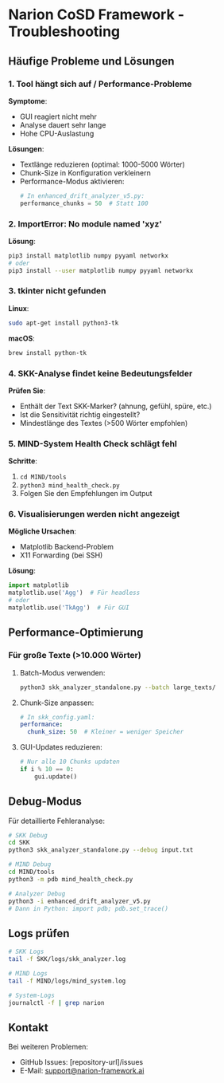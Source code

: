 # Narion CoSD Framework - Troubleshooting

## Häufige Probleme und Lösungen

### 1. Tool hängt sich auf / Performance-Probleme

**Symptome**: 
- GUI reagiert nicht mehr
- Analyse dauert sehr lange
- Hohe CPU-Auslastung

**Lösungen**:
- Textlänge reduzieren (optimal: 1000-5000 Wörter)
- Chunk-Size in Konfiguration verkleinern
- Performance-Modus aktivieren:
  ```python
  # In enhanced_drift_analyzer_v5.py:
  performance_chunks = 50  # Statt 100
  ```

### 2. ImportError: No module named 'xyz'

**Lösung**:
```bash
pip3 install matplotlib numpy pyyaml networkx
# oder
pip3 install --user matplotlib numpy pyyaml networkx
```

### 3. tkinter nicht gefunden

**Linux**:
```bash
sudo apt-get install python3-tk
```

**macOS**:
```bash
brew install python-tk
```

### 4. SKK-Analyse findet keine Bedeutungsfelder

**Prüfen Sie**:
- Enthält der Text SKK-Marker? (ahnung, gefühl, spüre, etc.)
- Ist die Sensitivität richtig eingestellt?
- Mindestlänge des Textes (>500 Wörter empfohlen)

### 5. MIND-System Health Check schlägt fehl

**Schritte**:
1. `cd MIND/tools`
2. `python3 mind_health_check.py`
3. Folgen Sie den Empfehlungen im Output

### 6. Visualisierungen werden nicht angezeigt

**Mögliche Ursachen**:
- Matplotlib Backend-Problem
- X11 Forwarding (bei SSH)

**Lösung**:
```python
import matplotlib
matplotlib.use('Agg')  # Für headless
# oder
matplotlib.use('TkAgg')  # Für GUI
```

## Performance-Optimierung

### Für große Texte (>10.000 Wörter)

1. Batch-Modus verwenden:
   ```bash
   python3 skk_analyzer_standalone.py --batch large_texts/
   ```

2. Chunk-Size anpassen:
   ```yaml
   # In skk_config.yaml:
   performance:
     chunk_size: 50  # Kleiner = weniger Speicher
   ```

3. GUI-Updates reduzieren:
   ```python
   # Nur alle 10 Chunks updaten
   if i % 10 == 0:
       gui.update()
   ```

## Debug-Modus

Für detaillierte Fehleranalyse:

```bash
# SKK Debug
cd SKK
python3 skk_analyzer_standalone.py --debug input.txt

# MIND Debug  
cd MIND/tools
python3 -m pdb mind_health_check.py

# Analyzer Debug
python3 -i enhanced_drift_analyzer_v5.py
# Dann in Python: import pdb; pdb.set_trace()
```

## Logs prüfen

```bash
# SKK Logs
tail -f SKK/logs/skk_analyzer.log

# MIND Logs
tail -f MIND/logs/mind_system.log

# System-Logs
journalctl -f | grep narion
```

## Kontakt

Bei weiteren Problemen:
- GitHub Issues: [repository-url]/issues
- E-Mail: support@narion-framework.ai
